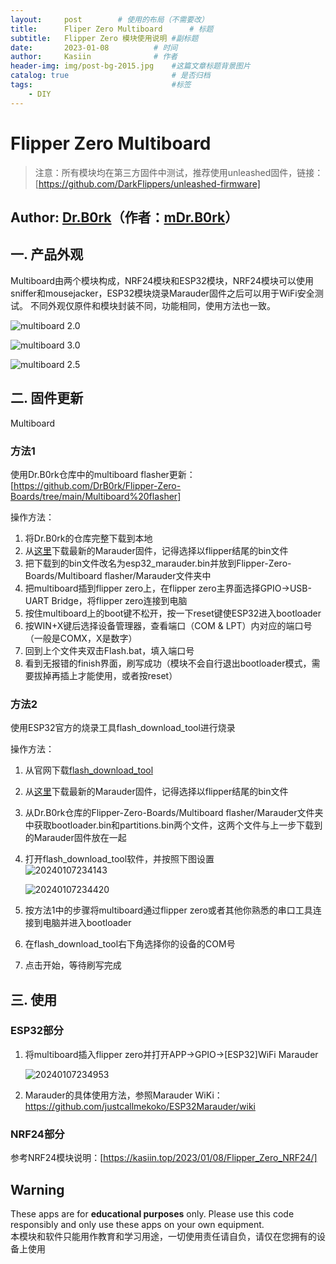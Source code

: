 ```yaml
---
layout:     post   		# 使用的布局（不需要改）
title:      Fliper Zero Multiboard		# 标题 
subtitle:   Flipper Zero 模块使用说明 #副标题
date:       2023-01-08			# 时间
author:     Kasiin 				# 作者
header-img: img/post-bg-2015.jpg 	#这篇文章标题背景图片
catalog: true 						# 是否归档
tags:								#标签
    - DIY
---
```

# Flipper Zero Multiboard

>注意：所有模块均在第三方固件中测试，推荐使用unleashed固件，链接：[https://github.com/DarkFlippers/unleashed-firmware]

## Author: [Dr.B0rk](https://github.com/DrB0rk/Flipper-Zero-Boards)（作者：[mDr.B0rk](https://github.com/DrB0rk/Flipper-Zero-Boards)）

## 一. 产品外观
Multiboard由两个模块构成，NRF24模块和ESP32模块，NRF24模块可以使用sniffer和mousejacker，ESP32模块烧录Marauder固件之后可以用于WiFi安全测试。
不同外观仅原件和模块封装不同，功能相同，使用方法也一致。  

![multiboard 2.0](https://raw.githubusercontent.com/Kasiin/images/main/multiboard%202.0.jpg)  

![multiboard 3.0](https://raw.githubusercontent.com/Kasiin/images/main/multiboard%203.0.jpg)  

![multiboard 2.5](https://raw.githubusercontent.com/Kasiin/images/main/multiboard%202.5.jpg)
## 二. 固件更新
Multiboard

### 方法1

使用Dr.B0rk仓库中的multiboard flasher更新：[https://github.com/DrB0rk/Flipper-Zero-Boards/tree/main/Multiboard%20flasher]

操作方法：
1. 将Dr.B0rk的仓库完整下载到本地
2. 从[这里](https://github.com/justcallmekoko/ESP32Marauder/releases)下载最新的Marauder固件，记得选择以flipper结尾的bin文件
3. 把下载到的bin文件改名为esp32_marauder.bin并放到Flipper-Zero-Boards/Multiboard flasher/Marauder文件夹中
4. 把multiboard插到flipper zero上，在flipper zero主界面选择GPIO->USB-UART Bridge，将flipper zero连接到电脑
5. 按住multiboard上的boot键不松开，按一下reset键使ESP32进入bootloader
6. 按WIN+X键后选择设备管理器，查看端口（COM & LPT）内对应的端口号（一般是COMX，X是数字）
7. 回到上个文件夹双击Flash.bat，填入端口号
8. 看到无报错的finish界面，刷写成功（模块不会自行退出bootloader模式，需要拔掉再插上才能使用，或者按reset）

### 方法2

使用ESP32官方的烧录工具flash_download_tool进行烧录

操作方法：
1. 从官网下载[flash_download_tool](https://www.espressif.com.cn/sites/default/files/tools/flash_download_tool_3.9.5_0.zip)
2. 从[这里](https://github.com/justcallmekoko/ESP32Marauder/releases)下载最新的Marauder固件，记得选择以flipper结尾的bin文件
3. 从Dr.B0rk仓库的Flipper-Zero-Boards/Multiboard flasher/Marauder文件夹中获取bootloader.bin和partitions.bin两个文件，这两个文件与上一步下载到的Marauder固件放在一起
4. 打开flash_download_tool软件，并按照下图设置  
   ![20240107234143](https://raw.githubusercontent.com/Kasiin/images/main/20240107234143.png)  

   ![20240107234420](https://raw.githubusercontent.com/Kasiin/images/main/20240107234420.png)  

5. 按方法1中的步骤将multiboard通过flipper zero或者其他你熟悉的串口工具连接到电脑并进入bootloader
6. 在flash_download_tool右下角选择你的设备的COM号
7. 点击开始，等待刷写完成


## 三. 使用


### ESP32部分
1. 将multiboard插入flipper zero并打开APP->GPIO->[ESP32]WiFi Marauder
   
   ![20240107234953](https://raw.githubusercontent.com/Kasiin/images/main/20240107234953.png)
2. Marauder的具体使用方法，参照Marauder WiKi：https://github.com/justcallmekoko/ESP32Marauder/wiki


### NRF24部分
参考NRF24模块说明：[https://kasiin.top/2023/01/08/Flipper_Zero_NRF24/]





## Warning
These apps are for **educational purposes** only. Please use this code responsibly and only use these apps on your own equipment.  
本模块和软件只能用作教育和学习用途，一切使用责任请自负，请仅在您拥有的设备上使用
